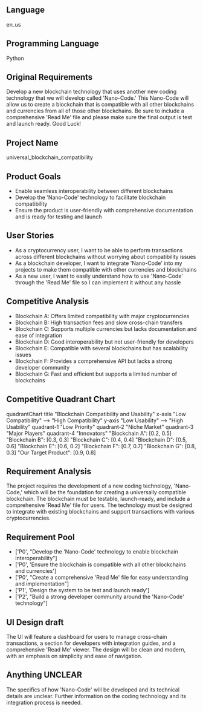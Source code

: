 ## Language

en_us

## Programming Language

Python

## Original Requirements

Develop a new blockchain technology that uses another new coding technology that we will develop called 'Nano-Code.' This Nano-Code will allow us to create a blockchain that is compatible with all other blockchains and currencies from all of those other blockchains. Be sure to include a comprehensive 'Read Me' file and please make sure the final output is test and launch ready. Good Luck!

## Project Name

universal_blockchain_compatibility

## Product Goals

- Enable seamless interoperability between different blockchains
- Develop the 'Nano-Code' technology to facilitate blockchain compatibility
- Ensure the product is user-friendly with comprehensive documentation and is ready for testing and launch

## User Stories

- As a cryptocurrency user, I want to be able to perform transactions across different blockchains without worrying about compatibility issues
- As a blockchain developer, I want to integrate 'Nano-Code' into my projects to make them compatible with other currencies and blockchains
- As a new user, I want to easily understand how to use 'Nano-Code' through the 'Read Me' file so I can implement it without any hassle

## Competitive Analysis

- Blockchain A: Offers limited compatibility with major cryptocurrencies
- Blockchain B: High transaction fees and slow cross-chain transfers
- Blockchain C: Supports multiple currencies but lacks documentation and ease of integration
- Blockchain D: Good interoperability but not user-friendly for developers
- Blockchain E: Compatible with several blockchains but has scalability issues
- Blockchain F: Provides a comprehensive API but lacks a strong developer community
- Blockchain G: Fast and efficient but supports a limited number of blockchains

## Competitive Quadrant Chart

quadrantChart
    title "Blockchain Compatibility and Usability"
    x-axis "Low Compatibility" --> "High Compatibility"
    y-axis "Low Usability" --> "High Usability"
    quadrant-1 "Low Priority"
    quadrant-2 "Niche Market"
    quadrant-3 "Major Players"
    quadrant-4 "Innovators"
    "Blockchain A": [0.2, 0.5]
    "Blockchain B": [0.3, 0.3]
    "Blockchain C": [0.4, 0.4]
    "Blockchain D": [0.5, 0.6]
    "Blockchain E": [0.6, 0.2]
    "Blockchain F": [0.7, 0.7]
    "Blockchain G": [0.8, 0.3]
    "Our Target Product": [0.9, 0.8]

## Requirement Analysis

The project requires the development of a new coding technology, 'Nano-Code,' which will be the foundation for creating a universally compatible blockchain. The blockchain must be testable, launch-ready, and include a comprehensive 'Read Me' file for users. The technology must be designed to integrate with existing blockchains and support transactions with various cryptocurrencies.

## Requirement Pool

- ['P0', "Develop the 'Nano-Code' technology to enable blockchain interoperability"]
- ['P0', 'Ensure the blockchain is compatible with all other blockchains and currencies']
- ['P0', "Create a comprehensive 'Read Me' file for easy understanding and implementation"]
- ['P1', 'Design the system to be test and launch ready']
- ['P2', "Build a strong developer community around the 'Nano-Code' technology"]

## UI Design draft

The UI will feature a dashboard for users to manage cross-chain transactions, a section for developers with integration guides, and a comprehensive 'Read Me' viewer. The design will be clean and modern, with an emphasis on simplicity and ease of navigation.

## Anything UNCLEAR

The specifics of how 'Nano-Code' will be developed and its technical details are unclear. Further information on the coding technology and its integration process is needed.

